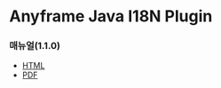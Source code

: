 Anyframe Java I18N Plugin
====

### 매뉴얼(1.1.0)
* [HTML](http://dev.anyframejava.org/docs/anyframe/plugin/optional/i18n/1.1.0/reference/htmlsingle/i18n.html)
* [PDF](http://dev.anyframejava.org/docs/anyframe/plugin/optional/i18n/1.1.0/reference/pdf/i18n-1.1.0.pdf)
